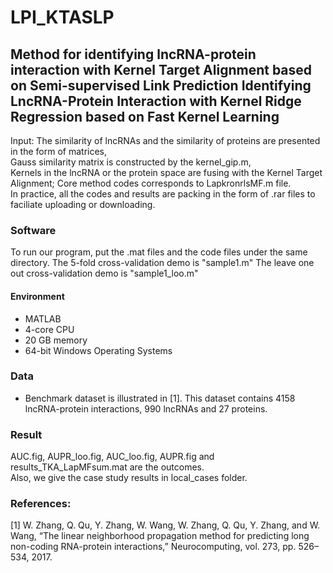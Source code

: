 # LPI_KTASLP
## Method for identifying lncRNA-protein interaction with Kernel Target Alignment based on Semi-supervised Link Prediction Identifying LncRNA-Protein Interaction with Kernel Ridge Regression based on Fast Kernel Learning

Input: The similarity of lncRNAs and the similarity of proteins are presented in the form of matrices,<br />
       Gauss similarity matrix is constructed by the kernel_gip.m,<br />
       Kernels in the lncRNA or the protein space are fusing with the Kernel Target Alignment; Core method codes corresponds to LapkronrlsMF.m file. <br />
In practice, all the codes and results are packing in the form of .rar files to faciliate uploading or downloading. 
       
### Software
To run our program, put the .mat files and the code files under the same directory.
The 5-fold cross-validation demo is "sample1.m"
The leave one out cross-validation demo is "sample1_loo.m"
       
#### Environment
* MATLAB 
* 4-core CPU
* 20 GB memory
* 64-bit Windows Operating Systems

### Data
* Benchmark dataset is illustrated in [1]. This dataset contains 4158 lncRNA-protein interactions, 990 lncRNAs and 27 proteins.

### Result
AUC.fig, AUPR_loo.fig, AUC_loo.fig, AUPR.fig and results_TKA_LapMFsum.mat are the outcomes. <br />
Also, we give the case study results in local_cases folder.

### References:
[1] W. Zhang, Q. Qu, Y. Zhang, W. Wang, W. Zhang, Q. Qu, Y. Zhang, and W. Wang, “The linear neighborhood propagation method for predicting
long non-coding RNA-protein interactions,” Neurocomputing, vol. 273, pp. 526–534, 2017.

